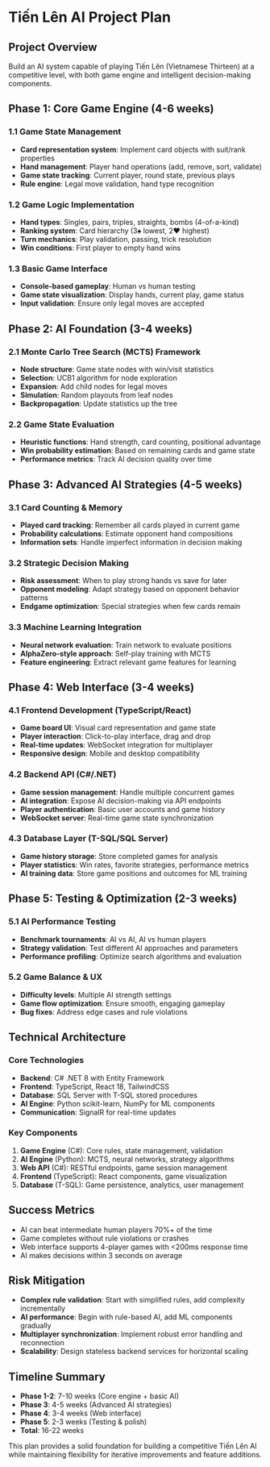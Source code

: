 # Tiến Lên AI Project Plan

## Project Overview
Build an AI system capable of playing Tiến Lên (Vietnamese Thirteen) at a competitive level, with both game engine and intelligent decision-making components.

## Phase 1: Core Game Engine (4-6 weeks)

### 1.1 Game State Management
- **Card representation system**: Implement card objects with suit/rank properties
- **Hand management**: Player hand operations (add, remove, sort, validate)
- **Game state tracking**: Current player, round state, previous plays
- **Rule engine**: Legal move validation, hand type recognition

### 1.2 Game Logic Implementation
- **Hand types**: Singles, pairs, triples, straights, bombs (4-of-a-kind)
- **Ranking system**: Card hierarchy (3♠ lowest, 2♥ highest)
- **Turn mechanics**: Play validation, passing, trick resolution
- **Win conditions**: First player to empty hand wins

### 1.3 Basic Game Interface
- **Console-based gameplay**: Human vs human testing
- **Game state visualization**: Display hands, current play, game status
- **Input validation**: Ensure only legal moves are accepted

## Phase 2: AI Foundation (3-4 weeks)

### 2.1 Monte Carlo Tree Search (MCTS) Framework
- **Node structure**: Game state nodes with win/visit statistics
- **Selection**: UCB1 algorithm for node exploration
- **Expansion**: Add child nodes for legal moves
- **Simulation**: Random playouts from leaf nodes
- **Backpropagation**: Update statistics up the tree

### 2.2 Game State Evaluation
- **Heuristic functions**: Hand strength, card counting, positional advantage
- **Win probability estimation**: Based on remaining cards and game state
- **Performance metrics**: Track AI decision quality over time

## Phase 3: Advanced AI Strategies (4-5 weeks)

### 3.1 Card Counting & Memory
- **Played card tracking**: Remember all cards played in current game
- **Probability calculations**: Estimate opponent hand compositions
- **Information sets**: Handle imperfect information in decision making

### 3.2 Strategic Decision Making
- **Risk assessment**: When to play strong hands vs save for later
- **Opponent modeling**: Adapt strategy based on opponent behavior patterns
- **Endgame optimization**: Special strategies when few cards remain

### 3.3 Machine Learning Integration
- **Neural network evaluation**: Train network to evaluate positions
- **AlphaZero-style approach**: Self-play training with MCTS
- **Feature engineering**: Extract relevant game features for learning

## Phase 4: Web Interface (3-4 weeks)

### 4.1 Frontend Development (TypeScript/React)
- **Game board UI**: Visual card representation and game state
- **Player interaction**: Click-to-play interface, drag and drop
- **Real-time updates**: WebSocket integration for multiplayer
- **Responsive design**: Mobile and desktop compatibility

### 4.2 Backend API (C#/.NET)
- **Game session management**: Handle multiple concurrent games
- **AI integration**: Expose AI decision-making via API endpoints
- **Player authentication**: Basic user accounts and game history
- **WebSocket server**: Real-time game state synchronization

### 4.3 Database Layer (T-SQL/SQL Server)
- **Game history storage**: Store completed games for analysis
- **Player statistics**: Win rates, favorite strategies, performance metrics
- **AI training data**: Store game positions and outcomes for ML training

## Phase 5: Testing & Optimization (2-3 weeks)

### 5.1 AI Performance Testing
- **Benchmark tournaments**: AI vs AI, AI vs human players
- **Strategy validation**: Test different AI approaches and parameters
- **Performance profiling**: Optimize search algorithms and evaluation

### 5.2 Game Balance & UX
- **Difficulty levels**: Multiple AI strength settings
- **Game flow optimization**: Ensure smooth, engaging gameplay
- **Bug fixes**: Address edge cases and rule violations

## Technical Architecture

### Core Technologies
- **Backend**: C# .NET 8 with Entity Framework
- **Frontend**: TypeScript, React 18, TailwindCSS
- **Database**: SQL Server with T-SQL stored procedures
- **AI Engine**: Python scikit-learn, NumPy for ML components
- **Communication**: SignalR for real-time updates

### Key Components
1. **Game Engine** (C#): Core rules, state management, validation
2. **AI Engine** (Python): MCTS, neural networks, strategy algorithms
3. **Web API** (C#): RESTful endpoints, game session management
4. **Frontend** (TypeScript): React components, game visualization
5. **Database** (T-SQL): Game persistence, analytics, user management

## Success Metrics
- AI can beat intermediate human players 70%+ of the time
- Game completes without rule violations or crashes
- Web interface supports 4-player games with <200ms response time
- AI makes decisions within 3 seconds on average

## Risk Mitigation
- **Complex rule validation**: Start with simplified rules, add complexity incrementally
- **AI performance**: Begin with rule-based AI, add ML components gradually
- **Multiplayer synchronization**: Implement robust error handling and reconnection
- **Scalability**: Design stateless backend services for horizontal scaling

## Timeline Summary
- **Phase 1-2**: 7-10 weeks (Core engine + basic AI)
- **Phase 3**: 4-5 weeks (Advanced AI strategies)
- **Phase 4**: 3-4 weeks (Web interface)
- **Phase 5**: 2-3 weeks (Testing & polish)
- **Total**: 16-22 weeks

This plan provides a solid foundation for building a competitive Tiến Lên AI while maintaining flexibility for iterative improvements and feature additions.